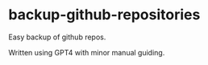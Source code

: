 # backup-github-repositories
Easy backup of github repos.

Written using GPT4 with minor manual guiding.
